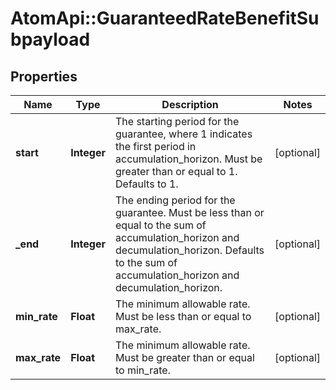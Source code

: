 # AtomApi::GuaranteedRateBenefitSubpayload

## Properties
Name | Type | Description | Notes
------------ | ------------- | ------------- | -------------
**start** | **Integer** | The starting period for the guarantee, where 1 indicates the first period in accumulation_horizon. Must be greater than or equal to 1. Defaults to 1. | [optional] 
**_end** | **Integer** | The ending period for the guarantee. Must be less than or equal to the sum of accumulation_horizon and decumulation_horizon. Defaults to the sum of accumulation_horizon and decumulation_horizon. | [optional] 
**min_rate** | **Float** | The minimum allowable rate. Must be less than or equal to max_rate. | [optional] 
**max_rate** | **Float** | The minimum allowable rate. Must be greater than or equal to min_rate. | [optional] 


